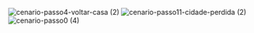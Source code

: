 ![cenario-passo4-voltar-casa (2)](https://github.com/user-attachments/assets/a941d21a-1bfe-4c76-bfb1-75ef35fcde24)
![cenario-passo11-cidade-perdida (2)](https://github.com/user-attachments/assets/5ea8fcee-721b-404f-9ade-05cfbbe1329d)
![cenario-passo0 (4)](https://github.com/user-attachments/assets/32f1f487-8f3e-45f9-aa99-6a53b67bc907)
